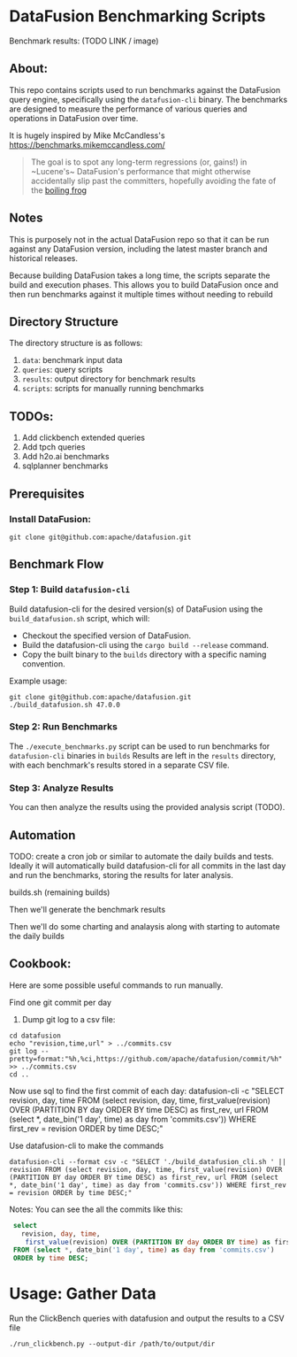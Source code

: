 # DataFusion Benchmarking Scripts



Benchmark results: (TODO LINK / image)



## About:

This repo contains scripts used to run benchmarks against the DataFusion query
engine, specifically using the `datafusion-cli` binary. The benchmarks are
designed to measure the performance of various queries and operations in
DataFusion over time.

It is hugely inspired by Mike McCandless's https://benchmarks.mikemccandless.com/

> The goal is to spot any long-term regressions (or, gains!) in ~Lucene's~ DataFusion's performance that might otherwise accidentally slip past the committers, hopefully avoiding the fate of the [boiling frog](https://en.wikipedia.org/wiki/Boiling_frog)

## Notes

This is purposely not in the actual DataFusion repo so that it can be run
against any DataFusion version, including the latest master branch and
historical releases.

Because building DataFusion takes a long time, the scripts separate the build
and execution phases. This allows you to build DataFusion once and then run
benchmarks against it multiple times without needing to rebuild


## Directory Structure
The directory structure is as follows:


1. `data`: benchmark input data
2. `queries`: query scripts
3. `results`: output directory for benchmark results
4. `scripts`: scripts for manually running benchmarks

## TODOs:
1. Add clickbench extended queries
2. Add tpch queries
3. Add h2o.ai benchmarks
4. sqlplanner benchmarks

## Prerequisites

### Install DataFusion:

```shell
git clone git@github.com:apache/datafusion.git
```

## Benchmark Flow

### Step 1: Build `datafusion-cli`

Build datafusion-cli for the desired version(s) of DataFusion using the `build_datafusion.sh` script, which will:
   - Checkout the specified version of DataFusion.
   - Build the datafusion-cli using the `cargo build --release` command.
   - Copy the built binary to the `builds` directory with a specific naming convention.

   Example usage:
   ```shell
   git clone git@github.com:apache/datafusion.git
   ./build_datafusion.sh 47.0.0
   ```

### Step 2: Run Benchmarks

The  `./execute_benchmarks.py` script can be used to run benchmarks for `datafusion-cli` binaries in `builds`
Results are left in the `results` directory, with each benchmark's results stored in a separate CSV file.

### Step 3: Analyze Results

You can then analyze the results using the provided analysis script (TODO).

## Automation 

TODO: create a cron job or similar to automate the daily builds and tests.
Ideally it will automatically build datafusion-cli for all commits in the last day
and run the benchmarks, storing the results for later analysis.

builds.sh (remaining builds)

Then we'll generate the benchmark results

Then we'll do some charting and analaysis along with starting to automate the daily builds





## Cookbook:

Here are some possible useful commands to run manually.

Find one git commit per day

1. Dump git log to a csv file:
```shell
cd datafusion
echo "revision,time,url" > ../commits.csv
git log --pretty=format:"%h,%ci,https://github.com/apache/datafusion/commit/%h" >> ../commits.csv
cd ..
```
Now use sql to find the first commit of each day:
datafusion-cli -c "SELECT revision, day, time FROM (select revision, day, time, first_value(revision) OVER (PARTITION BY day ORDER BY time DESC) as first_rev, url FROM (select *, date_bin('1 day', time) as day from 'commits.csv')) WHERE first_rev = revision ORDER by time DESC;"

Use datafusion-cli to make the commands
```shell
datafusion-cli --format csv -c "SELECT './build_datafusion_cli.sh ' || revision FROM (select revision, day, time, first_value(revision) OVER (PARTITION BY day ORDER BY time DESC) as first_rev, url FROM (select *, date_bin('1 day', time) as day from 'commits.csv')) WHERE first_rev = revision ORDER by time DESC;"
```


Notes:
You can see the all the commits like this:
```sql
 select 
   revision, day, time, 
    first_value(revision) OVER (PARTITION BY day ORDER BY time) as first_rev, url 
 FROM (select *, date_bin('1 day', time) as day from 'commits.csv') 
 ORDER by time DESC;
```

# Usage: Gather Data

Run the ClickBench queries with datafusion and output the results to a CSV file
```shell
./run_clickbench.py --output-dir /path/to/output/dir
```



